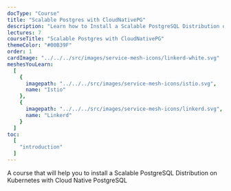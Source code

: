 ```yaml
---
docType: "Course"
title: "Scalable Postgres with CloudNativePG"
description: "Learn how to Install a Scalable PostgreSQL Distribution on Kubernetes with Cloud Native PostgreSQL"
lectures: 7
courseTitle: "Scalable Postgres with CloudNativePG"
themeColor: "#00B39F"
order: 1
cardImage: "../../../src/images/service-mesh-icons/linkerd-white.svg"
meshesYouLearn:
  [
    {
      imagepath: "../../../src/images/service-mesh-icons/istio.svg",
      name: "Istio"
    },
    {
      imagepath: "../../../src/images/service-mesh-icons/linkerd.svg",
      name: "Linkerd"
    }
  ]
toc:
  [
    "introduction"
  ]
---
```


A course that will help you to install a Scalable PostgreSQL Distribution on Kubernetes with Cloud Native PostgreSQL
